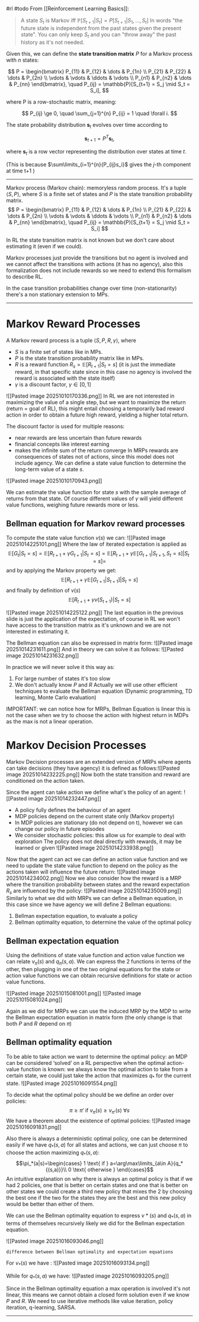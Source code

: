 #rl #todo 
From [[Reinforcement Learning Basics]]:
>A state $S_t$ is Markov iff  $\mathbb P[S_{t+1}|S_t]=P[S_{t+1}|S_1,\dots,S_t]$
>In words "the future state is independent from the past states given the present state". You can only keep $S_t$ and you can "throw away" the past history as it's not needed.

Given this, we can define the **state transition matrix** $P$ for a Markov process with $n$ states:

$$
P =
\begin{bmatrix}
P_{11} & P_{12} & \dots & P_{1n} \\
P_{21} & P_{22} & \dots & P_{2n} \\
\vdots & \vdots & \ddots & \vdots \\
P_{n1} & P_{n2} & \dots & P_{nn}
\end{bmatrix}, \quad
P_{ij} = \mathbb{P}[S_{t+1} = S_j \mid S_t = S_i],
$$

where P is a row-stochastic matrix, meaning:

$$
P_{ij} \ge 0, \quad \sum_{j=1}^{n} P_{ij} = 1 \quad \forall i.
$$

The state probability distribution $\mathbf{s}_t$ evolves over time according to

$$
\mathbf{s}_{t+1} = P^T \mathbf{s}_t,
$$

where $\mathbf{s}_t$ is a row vector representing the distribution over states at time $t$.

(This is because $\sum\limits_{i=1}^{n}{P_{ij}s_i}$ gives the $j$-th component at time t+1 )

---

Markov process (Markov chain): memoryless random process.
It's a tuple $\langle S,P\rangle$, where $S$ is a finite set of states and $P$ is the state transition probability matrix.
$$
P =
\begin{bmatrix}
P_{11} & P_{12} & \dots & P_{1n} \\
P_{21} & P_{22} & \dots & P_{2n} \\
\vdots & \vdots & \ddots & \vdots \\
P_{n1} & P_{n2} & \dots & P_{nn}
\end{bmatrix}, \quad
P_{ij} = \mathbb{P}[S_{t+1} = S_j \mid S_t = S_i]
$$

In RL the state transition matrix is not known but we don't care about estimating it (even if we could).

Markov processes just provide the transitions but no agent is involved and we cannot affect the transitions with actions (it has no agency), also this formalization does not include rewards so we need to extend this formalism to describe RL.

In the case transition probabilities change over time (non-stationarity) there's a non stationary extension to MPs.

---
# Markov Reward Processes
A Markov reward process is a tuple $\langle S,P,R,\gamma\rangle$, where
- $S$ is a finite set of states like in MPs.
- $P$ is the state transition probability matrix like in MPs.
- $R$ is a reward function $R_s=\mathbb E[R_{t+1}|S_t=s]$ (it is just the immediate reward, in that specific state since in this case no agency is involved the reward is associated with the state itself)
- $\gamma$ is a discount factor, $\gamma\in[0,1]$

![[Pasted image 20251010170336.png]]
In RL we are not interested in maximizing the value of a single step, but we want to maximize the return (return = goal of RL), this might entail choosing a temporarily bad reward action in order to obtain a future high reward, yielding a higher total return.

The discount factor is used for multiple reasons:
* near rewards are less uncertain than future rewards
* financial concepts like interest earning
* makes the infinite sum of the return converge
In MRPs rewards are consequences of states not of actions, since this model does not include agency. 
We can define a state value function to determine the long-term value of a state $s$.

![[Pasted image 20251010170943.png]]

We can estimate the value function for state $s$ with the sample average of returns from that state. Of course different values of $\gamma$ will yield different value functions, weighing future rewards more or less.
## Bellman equation for Markov reward processes
To compute the state value function $v(s)$ we can:
![[Pasted image 20251014225101.png]]
Where the law of iterated expectation is applied as $$ \mathbb E[G_t|S_t=s]=\mathbb E[R_{t+1}+\gamma G_{t+1}|S_t=s]=\mathbb E[R_{t+1}+\gamma\mathbb E[G_{t+1}|S_{t+1},S_t=s]|S_t=s]=
$$
and by applying the Markov property we get:
$$\mathbb E[R_{t+1}+\gamma\mathbb E[G_{t+1}|S_{t+1}]|S_t=s]$$
and finally by definition of $v(s)$ 
$$\mathbb E[R_{t+1}+\gamma v(S_{t+1})|S_t=s]$$

![[Pasted image 20251014225122.png]]
The last equation in the previous slide is just the application of the expectation, of course in RL we won't have access to the transition matrix as it's unknown and we are not interested in estimating it.

The Bellman equation can also be expressed in matrix form:
![[Pasted image 20251014231611.png]]
And in theory we can solve it as follows:
![[Pasted image 20251014231632.png]]

In practice we will never solve it this way as: 
1. For large number of states it's too slow 
2. We don't actually know $P$ and $R$
Actually we will use other efficient techniques to evaluate the Bellman equation (Dynamic programming, TD learning, Monte Carlo evaluation)

IMPORTANT: we can notice how for MRPs, Bellman Equation is linear this is not the case when we try to choose the action with highest return in MDPs as the max is not a linear operation.


# Markov Decision Processes

Markov Decision processes are an extended version of MRPs where agents can take decisions (they have agency) it is defined as follows:![[Pasted image 20251014232225.png]]
Now both the state transition and reward are conditioned on the action taken.

Since the agent can take action we define what's the policy of an agent:
![[Pasted image 20251014232447.png]]

* A policy fully defines the behaviour of an agent
* MDP policies depend on the current state only (Markov property)
* In MDP policies are stationary (do not depend on t), however we can change our policy in future episodes 
* We consider stochastic policies: this allow us for example to deal with  exploration
The policy does not deal directly with rewards, it may be learned or given
![[Pasted image 20251014233938.png]]

Now that the agent can act we can define an action value function and we need to update the state value function to depend on the policy as the actions taken will influence the future return:
![[Pasted image 20251014234002.png]]
Now we also consider how the reward is a MRP where the transition probability between states and the reward expectation $R_s$ are influenced  by the policy:
![[Pasted image 20251014235009.png]]
Similarly to what we did with MRPs we can define a Bellman equation, in this case since we have agency we will define 2 Bellman equations:
1. Bellman expectation equation, to evaluate a policy
2. Bellman optimality equation, to determine the value of the optimal policy

## Bellman expectation equation
Using the definitions of state value function and action value function we can relate $v_\pi(s)$ and $q_\pi(s,a)$.
We can express the 2 functions in terms of the other, then plugging in one of the two original equations for the state or action value functions we can obtain  recursive definitions for state or action value functions.

![[Pasted image 20251015081001.png]]
![[Pasted image 20251015081024.png]]

Again as we did for MRPs we can use the induced MRP by the MDP to write the Bellman expectation equation in matrix form (the only change is that both $P$ and $R$ depend on $\pi$)
## Bellman optimality equation

To be able to take action we want to determine the optimal policy: an MDP can be considered ‘solved’ on a RL perspective when the optimal action-value function is known: we always know the optimal action to take from a certain state, we could just take the action that maximizes $q_*$ for the current state.
![[Pasted image 20251016091554.png]]

To decide what the optimal policy should be we define an order over policies:
$$\pi\ge\pi' \text{ if } v_\pi(s)\ge v_{\pi'}(s) \ \forall s$$
We have a theorem about the existence of optimal policies:
![[Pasted image 20251016091831.png]]

Also there is always a deterministic optimal policy, one can be determined easily if we have $q_*(s,a)$ for all states and actions, we can just choose $\pi$ to choose the action maximizing $q_*(s,a)$:
$$\pi_*(a|s)=\begin{cases} 
1 \text{ if } a=\arg\max\limits_{a\in A}{q_*{(s,a)}}\\
0 \text{ otherwise }
\end{cases}$$
An intuitive explanation on why there is always an optimal policy is that if we had 2 policies, one that is better on certain states and one that is better on other states we could create a third new policy that mixes the 2 by choosing the best one if the two for the states they are the best and this new policy would be better than either of them.

We can use the Bellman optimality equation to express $v*(s)$ and $q_*(s,a)$ in terms of themselves recursively likely we did for the Bellman expectation equation.

![[Pasted image 20251016093046.png]]
```
difference between Bellman optimality and expectation equations
```

For $v_*(s)$ we have :
![[Pasted image 20251016093134.png]]

While for $q_*(s,a)$ we have:
![[Pasted image 20251016093205.png]]

Since in the Bellman optimality equation a max operation is involved it's not linear, this means we cannot obtain a closed form solution even if we know $P$ and $R$. We need to use iterative methods like value iteration, policy iteration, q-learning, SARSA. 

---
